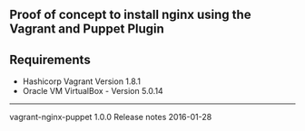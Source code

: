 
## Proof of concept to install nginx using the Vagrant and Puppet Plugin

Requirements
------------
- Hashicorp Vagrant Version 1.8.1
- Oracle VM VirtualBox - Version 5.0.14

---
 vagrant-nginx-puppet 1.0.0
 Release notes
 2016-01-28


